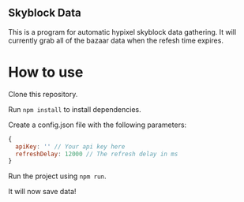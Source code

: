 ## Skyblock Data
This is a program for automatic hypixel skyblock data gathering. It will currently grab all of the bazaar data when the refesh time expires.

# How to use
Clone this repository.

Run ```npm install``` to install dependencies.

Create a config.json file with the following parameters:
```js
{
  apiKey: '' // Your api key here
  refreshDelay: 12000 // The refresh delay in ms
}
```

Run the project using ```npm run```.

It will now save data!

